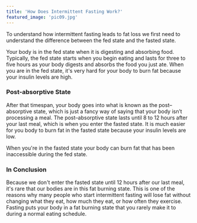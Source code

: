 ```yaml
---
title: 'How Does Intermittent Fasting Work?'
featured_image: 'pic09.jpg'
---
```

To understand how intermittent fasting leads to fat loss we first need to understand the difference between the fed state and the fasted state.

Your body is in the fed state when it is digesting and absorbing food. Typically, the fed state starts when you begin eating and lasts for three to five hours as your body digests and absorbs the food you just ate. When you are in the fed state, it's very hard for your body to burn fat because your insulin levels are high.

### Post-absorptive State
After that timespan, your body goes into what is known as the post–absorptive state, which is just a fancy way of saying that your body isn’t processing a meal. The post–absorptive state lasts until 8 to 12 hours after your last meal, which is when you enter the fasted state. It is much easier for you body to burn fat in the fasted state because your insulin levels are low.

When you're in the fasted state your body can burn fat that has been inaccessible during the fed state.

### In Conclusion
Because we don't enter the fasted state until 12 hours after our last meal, it's rare that our bodies are in this fat burning state. This is one of the reasons why many people who start intermittent fasting will lose fat without changing what they eat, how much they eat, or how often they exercise. Fasting puts your body in a fat burning state that you rarely make it to during a normal eating schedule.
